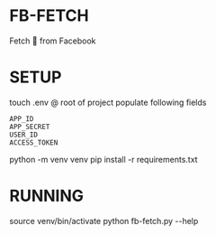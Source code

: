 # FB-FETCH
Fetch 💩 from Facebook

# SETUP
touch .env @ root of project
populate following fields 

    APP_ID
    APP_SECRET
    USER_ID
    ACCESS_TOKEN

python -m venv venv
pip install -r requirements.txt

# RUNNING
source venv/bin/activate
python fb-fetch.py --help